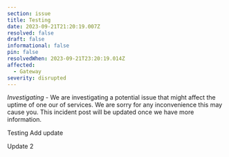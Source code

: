 ```yaml
---
section: issue
title: Testing
date: 2023-09-21T21:20:19.007Z
resolved: false
draft: false
informational: false
pin: false
resolvedWhen: 2023-09-21T23:20:19.014Z
affected:
  - Gateway
severity: disrupted
---
```

*Investigating* - We are investigating a potential issue that might affect the uptime of one our of services. We are sorry for any inconvenience this may cause you. This incident post will be updated once we have more information.

T﻿esting Add update





U﻿pdate 2